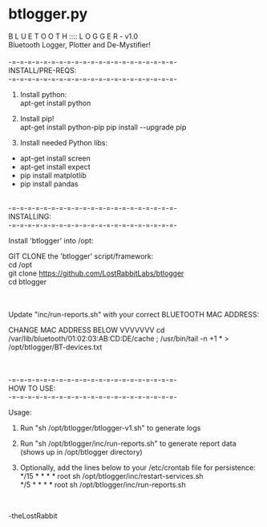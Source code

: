 # btlogger.py

B L U E T O O T H  ::::  L O G G E R - v1.0<BR>
Bluetooth Logger, Plotter and De-Mystifier!<BR><BR>
-=-=-=-=-=-=-=-=-=-=-=-=-=-=-=-=-=-=-=-=-=-<BR>
INSTALL/PRE-REQS:<BR>
-=-=-=-=-=-=-=-=-=-=-=-=-=-=-=-=-=-=-=-=-=-<BR>
1. Install python:<BR>
apt-get install python

2. Install pip!<BR>
apt-get install python-pip
pip install --upgrade pip

3. Install needed Python libs:<BR>
- apt-get install screen<BR>
- apt-get install expect<BR>
- pip install matplotlib<BR>
- pip install pandas<BR>

<BR>
-=-=-=-=-=-=-=-=-=-=-=-=-=-=-=-=-=-=-=-=-=-<BR>
INSTALLING:<br>
-=-=-=-=-=-=-=-=-=-=-=-=-=-=-=-=-=-=-=-=-=-<BR>

Install 'btlogger' into /opt:<BR>

GIT CLONE the 'btlogger' script/framework:<BR>
cd /opt<BR>
git clone https://github.com/LostRabbitLabs/btlogger<BR>
cd btlogger<BR>
<BR><BR>

Update "inc/run-reports.sh" with your correct BLUETOOTH MAC ADDRESS:<BR>

CHANGE MAC ADDRESS BELOW  VVVVVVV
cd /var/lib/bluetooth/01:02:03:AB:CD:DE/cache ; /usr/bin/tail -n +1 * > /opt/btlogger/BT-devices.txt

<BR><BR>
-=-=-=-=-=-=-=-=-=-=-=-=-=-=-=-=-=-=-=-=-=-<BR>
HOW TO USE:<BR>
-=-=-=-=-=-=-=-=-=-=-=-=-=-=-=-=-=-=-=-=-=-<BR>

Usage:<BR>
1. Run "sh /opt/btlogger/btlogger-v1.sh" to generate logs<BR>

2. Run "sh /opt/btlogger/inc/run-reports.sh" to generate report data (shows up in /opt/btlogger directory)<BR>

3. Optionally, add the lines below to your /etc/crontab file for persistence:<BR>
*/15 * * * * root sh /opt/btlogger/inc/restart-services.sh<BR>
*/5 * * * * root sh /opt/btlogger/inc/run-reports.sh<BR>

<BR>

-theLostRabbit
<BR>



